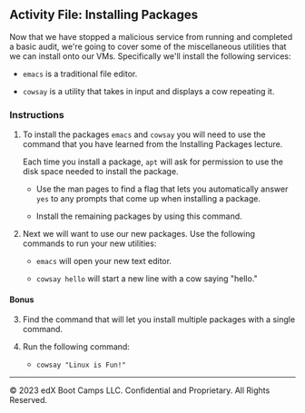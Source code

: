 ## Activity File: Installing Packages

Now that we have stopped a malicious service from running and completed a basic audit, we're going to cover some of the miscellaneous utilities that we can install onto our VMs. Specifically we'll install the following services:

- `emacs` is a traditional file editor. 

- `cowsay` is a utility that takes in input and displays a cow repeating it. 

### Instructions

1. To install the packages `emacs` and `cowsay` you will need to use the command that you have learned from the Installing Packages lecture.

   Each time you install a package, `apt` will ask for permission to use the disk space needed to install the package.

    - Use the man pages to find a flag that lets you automatically answer `yes` to any prompts that come up when installing a package.

    - Install the remaining packages by using this command. 

2. Next we will want to use our new packages. Use the following commands to run your new utilities:

   - `emacs` will open your new text editor.  

   - `cowsay hello` will start a new line with a cow saying "hello."

#### Bonus

3. Find the command that will let you install multiple packages with a single command.

4. Run the following command:
   - `cowsay "Linux is Fun!"`

---
© 2023 edX Boot Camps LLC. Confidential and Proprietary. All Rights Reserved.

